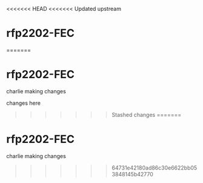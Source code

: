 <<<<<<< HEAD
<<<<<<< Updated upstream
# rfp2202-FEC
=======
# rfp2202-FEC
charlie making changes

changes here
>>>>>>> Stashed changes
=======
# rfp2202-FEC
charlie making changes
>>>>>>> 64731e42180ad86c30e6622bb053848145b42770

